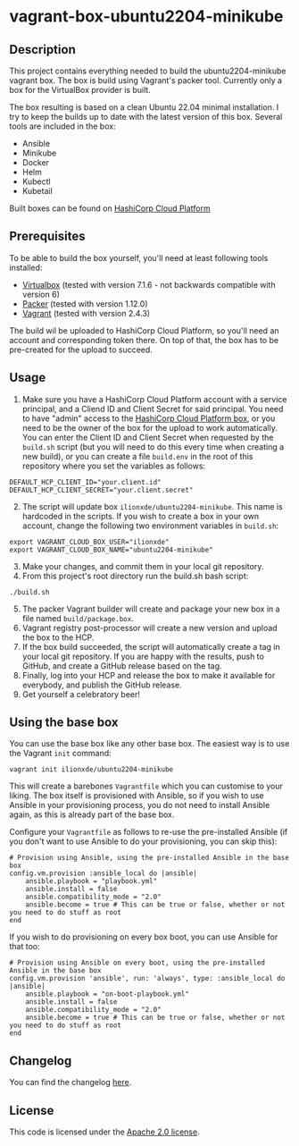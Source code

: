 # vagrant-box-ubuntu2204-minikube
## Description
This project contains everything needed to build the ubuntu2204-minikube vagrant box. The box is build using Vagrant's packer tool. Currently only a box for the VirtualBox provider is built.

The box resulting is based on a clean Ubuntu 22.04 minimal installation. I try to keep the builds up to date with the latest version of this box. Several tools are included in the box:
* Ansible
* Minikube
* Docker
* Helm
* Kubectl
* Kubetail

Built boxes can be found on [HashiCorp Cloud Platform](https://portal.cloud.hashicorp.com/vagrant/discover/ilionxde/ubuntu2204-minikube)

## Prerequisites
To be able to build the box yourself, you'll need at least following tools installed:

* [Virtualbox](https://www.virtualbox.org/) (tested with version 7.1.6 - not backwards compatible with version 6)
* [Packer](https://www.packer.io/) (tested with version 1.12.0)
* [Vagrant](https://www.vagrantup.com/) (tested with version 2.4.3)

The build wil be uploaded to HashiCorp Cloud Platform, so you'll need an account and corresponding token there. On top of that, the box has to be pre-created for the upload to succeed.

## Usage
1. Make sure you have a HashiCorp Cloud Platform account with a service principal, and a Cliend ID and Client Secret for said principal. You need to have "admin" access to the [HashiCorp Cloud Platform box](https://portal.cloud.hashicorp.com/vagrant/discover/ilionxde/ubuntu2204-minikube), or you need to be the owner of the box for the upload to work automatically. You can enter the Client ID and Client Secret when requested by the `build.sh` script (but you will need to do this every time when creating a new build), or you can create a file `build.env` in the root of this repository where you set the variables as follows:

```
DEFAULT_HCP_CLIENT_ID="your.client.id"
DEFAULT_HCP_CLIENT_SECRET="your.client.secret"
```

2. The script will update box `ilionxde/ubuntu2204-minikube`. This name is hardcoded in the scripts. If you wish to create a box in your own account, change the following two environment variables in `build.sh`:

```
export VAGRANT_CLOUD_BOX_USER="ilionxde"
export VAGRANT_CLOUD_BOX_NAME="ubuntu2204-minikube"
```

3. Make your changes, and commit them in your local git repository.
4. From this project's root directory run the build.sh bash script:
```
./build.sh
```
5. The packer Vagrant builder will create and package your new box in a file named `build/package.box`.
6. Vagrant registry post-processor will create a new version and upload the box to the HCP.
7. If the box build succeeded, the script will automatically create a tag in your local git repository. If you are happy with the results, push to GitHub, and create a GitHub release based on the tag.
8. Finally, log into your HCP and release the box to make it available for everybody, and publish the GitHub release.
9. Get yourself a celebratory beer!

## Using the base box
You can use the base box like any other base box. The easiest way is to use the Vagrant `init` command:

```
vagrant init ilionxde/ubuntu2204-minikube
```

This will create a barebones `Vagrantfile` which you can customise to your liking. The box itself is provisioned with Ansible, so if you wish to use Ansible in your provisioning process, you do not need to install Ansible again, as this is already part of the base box.

Configure your `Vagrantfile` as follows to re-use the pre-installed Ansible (if you don't want to use Ansible to do your provisioning, you can skip this):

```
# Provision using Ansible, using the pre-installed Ansible in the base box
config.vm.provision :ansible_local do |ansible|
    ansible.playbook = "playbook.yml"
    ansible.install = false
    ansible.compatibility_mode = "2.0"
    ansible.become = true # This can be true or false, whether or not you need to do stuff as root
end
```

If you wish to do provisioning on every box boot, you can use Ansible for that too:

```
# Provision using Ansible on every boot, using the pre-installed Ansible in the base box
config.vm.provision 'ansible', run: 'always', type: :ansible_local do |ansible|
    ansible.playbook = "on-boot-playbook.yml"
    ansible.install = false
    ansible.compatibility_mode = "2.0"
    ansible.become = true # This can be true or false, whether or not you need to do stuff as root
end
```

## Changelog
You can find the changelog [here](CHANGELOG.md).

## License
This code is licensed under the [Apache 2.0 license](LICENSE).